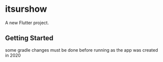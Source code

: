 # itsurshow

A new Flutter project.

## Getting Started

some gradle changes must be done before running as the app was created in 2020
